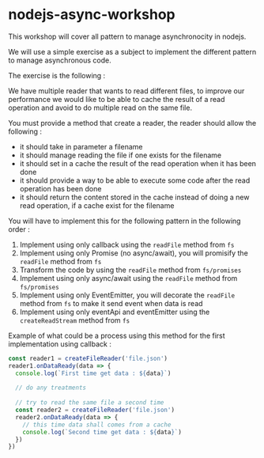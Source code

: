 # nodejs-async-workshop
This workshop will cover all pattern to manage asynchronocity in nodejs.

We will use a simple exercise as a subject to implement the different pattern to manage asynchronous code.

The exercise is the following : 

We have multiple reader that wants to read different files, to improve our performance we would like to be able to cache the result of a read operation and avoid to do multiple read on the same file.

You must provide a method that create a reader, the reader should allow the following : 
- it should take in parameter a filename
- it should manage reading the file if one exists for the filename
- it should set in a cache the result of the read operation when it has been done
- it should provide a way to be able to execute some code after the read operation has been done
- it should return the content stored in the cache instead of doing a new read operation, if a cache exist for the filename


You will have to implement this for the following pattern in the following order : 

1. Implement using only callback using the `readFile` method from `fs`
2. Implement using only Promise (no async/await), you will promisify the `readFile` method from `fs`
3. Transform the code by using the `readFile` method from `fs/promises`
4. Implement using only async/await using the `readFile` method from `fs/promises`
5. Implement using only EventEmitter, you will decorate the `readFile` method from `fs` to make it send event when data is read
6. Implement using only eventApi and eventEmitter using the `createReadStream` method from `fs`

Example of what could be a process using this method for the first implementation using callback : 

```js
const reader1 = createFileReader('file.json')
reader1.onDataReady(data => {
  console.log(`First time get data : ${data}`)
  
  // do any treatments 
  
  // try to read the same file a second time
  const reader2 = createFileReader('file.json')
  reader2.onDataReady(data => {
    // this time data shall comes from a cache
    console.log(`Second time get data : ${data}`)
  })
})
```
